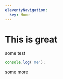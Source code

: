 ```yaml
---
eleventyNavigation:
  key: Home
---
```


# This is great

some test

```js script
console.log('me');
```

some more
